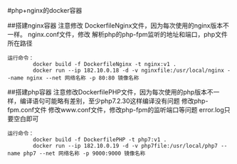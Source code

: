 #php+nginx的docker容器

##搭建nginx容器
    注意修改 DockerfileNginx文件，因为每次使用的nginx版本不一样。
    nginx.conf文件，修改 解析php的php-fpm监听的地址和端口，php文件所在路径
    
    运行命令：
            docker build -f DockerfileNginx -t nginx:v1 .
            docker run --ip 182.10.0.18 -d -v nginxfile:/usr/local/nginx --name nginx --net 网络名称 -p 80:80 镜像名称

##搭建php容器
    注意修改DockerfilePHP文件，因为每次使用的php版本不一样，编译语句可能略有差别，至少php7.2.30这样编译没有问题
    修改php-fpm.conf文件
    修改www.conf文件，修改php-fpm的监听端口等问题
    error.log只要空白即可
    
    运行命令：
            docker build -f DockerfilePHP -t php7:v1 .
            docker run --ip 182.10.0.19 -d -v php7file:/usr/local/php7 --name php7 --net 网络名称 -p 9000:9000 镜像名称